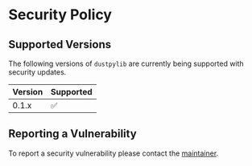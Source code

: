 # Security Policy

## Supported Versions

The following versions of `dustpylib` are currently being supported with security updates.

| Version | Supported          |
| ------- | ------------------ |
| 0.1.x   | :white_check_mark: |

## Reporting a Vulnerability

To report a security vulnerability please contact the [maintainer](mailto:sebastian.stammler@gmail.com).
